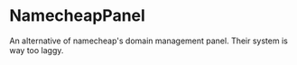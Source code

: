 # NamecheapPanel
An alternative of namecheap's domain management panel. Their system is way too laggy.
